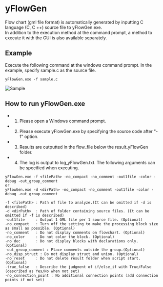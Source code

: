 # yFlowGen
Flow chart (gml file format) is automatically generated by inputting C language (C, C ++) source file to yFlowGen.exe.  
In addition to the execution method at the command prompt, a method to execute it with the GUI is also available separately.  

## Example  
Execute the following command at the windows command prompt. In the example, specify sample.c as the source file.
```
yFlowGen.exe -f sample.c  
```
![Sample](http://toowaki.web.fc2.com/picture/yflow_img_for_github.png "")

##	How to run yFlowGen.exe
- 1)	Please open a Windows command prompt.
- 2)	Please execute yFlowGen.exe by specifying the source code after "-f" option.
- 3)	Results are outputted in the flow_file below the result_yFlowGen folder.
- 4)	The log is output to log_yFlowGen.txt.
The following arguments can be specified when executing.
```
yFlowGen.exe -f <filePath> -no_compact -no_comment -out1file -color -debug -out_group_comment
or
yFlowGen.exe -d <dirPath> -no_compact -no_comment -out1file -color -debug -out_group_comment

-f <filePath> : Path of file to analyze.(It can be omitted if -d is described)
-d <dirPath>  : Path of folder containing source files. (It can be omitted if -f is described)
-out1file     : Output 1 GML file per 1 source file. (Optional)
-no_compact   : Turn off the setting to make the processing block size as small as possible. (Optional)
-no_comment   : Do not display comments on flowchart. (Optional)
-no_color     : Do not color the block. (Optional)
-no_dec       : Do not display blocks with declarations only. (Optional)
-out_group_comment : Place comments outside the group.(Optional)
-no_disp_struct : Do not display struct and union. (Optional)
-no_reset     : Do not delete result folder when script start.(Optional)
-true_false   : Describe the judgment of if/else_if with True/False (described as Yes/No when not set)
-no_connection_point : No additional connection points (add connection points if not set)
```
